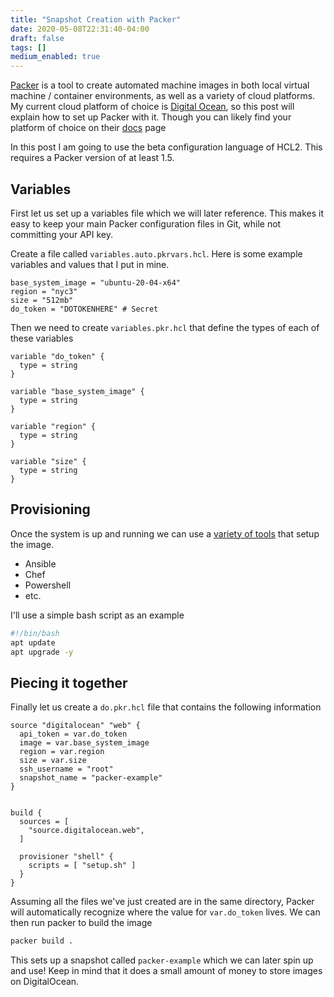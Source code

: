 ```yaml
---
title: "Snapshot Creation with Packer"
date: 2020-05-08T22:31:40-04:00
draft: false
tags: []
medium_enabled: true
---
```


[Packer](https://www.packer.io/) is a tool to create automated machine images in both local virtual machine / container environments, as well as a variety of cloud platforms. My current cloud platform of choice is [Digital Ocean](https://www.digitalocean.com/), so this post will explain how to set up Packer with it. Though you can likely find your platform of choice on their [docs](https://www.packer.io/docs/builders/) page

In this post I am going to use the beta configuration language of HCL2. This requires a Packer version of at least 1.5.

## Variables

First let us set up a variables file which we will later reference. This makes it easy to keep your main Packer configuration files in Git, while not committing your API key.

Create a file called `variables.auto.pkrvars.hcl`. Here is some example variables and values that I put in mine.

```
base_system_image = "ubuntu-20-04-x64"
region = "nyc3"
size = "512mb"
do_token = "DOTOKENHERE" # Secret
```

Then we need to create `variables.pkr.hcl` that define the types of each of these variables

```
variable "do_token" {
  type = string
}

variable "base_system_image" {
  type = string
}

variable "region" {
  type = string
}

variable "size" {
  type = string
}
```

## Provisioning

Once the system is up and running we can use a [variety of tools](https://www.packer.io/docs/provisioners/) that setup the image.

- Ansible
- Chef
- Powershell
- etc.

I'll use a simple bash script as an example

```bash
#!/bin/bash
apt update
apt upgrade -y
```

## Piecing it together

Finally let us create a `do.pkr.hcl` file that contains the following information

```
source "digitalocean" "web" {
  api_token = var.do_token
  image = var.base_system_image
  region = var.region
  size = var.size
  ssh_username = "root"
  snapshot_name = "packer-example"
}


build {
  sources = [
    "source.digitalocean.web",
  ]

  provisioner "shell" {
    scripts = [ "setup.sh" ]
  }
}
```

Assuming all the files we've just created are in the same directory, Packer will automatically recognize where the value for `var.do_token` lives. We can then run packer to build the image

```bash
packer build .
```

This sets up a snapshot called `packer-example` which we can later spin up and use! Keep in mind that it does a small amount of money to store images on DigitalOcean. 


